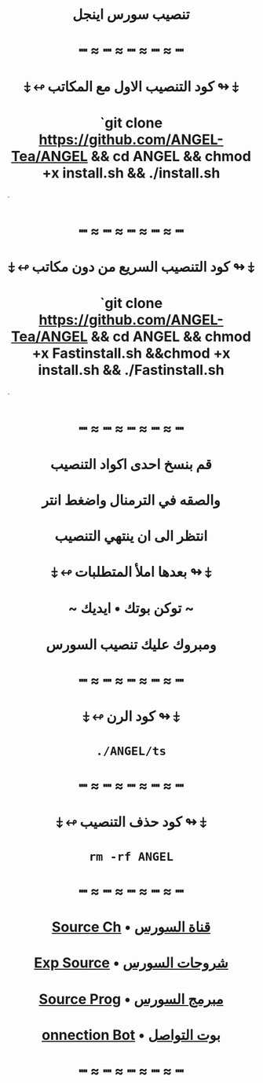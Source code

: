 # <p align="center" > تنصيب سورس اينجل
# <p align="center" > ┉ ≈ ┉ ≈ ┉ ≈ ┉ ≈ ┉
# <p align="center" > ⤈ ↫ كود التنصيب الاول مع المكاتب ↬ ⤈
# <p align="center" > `git clone https://github.com/ANGEL-Tea/ANGEL && cd ANGEL && chmod +x install.sh && ./install.sh
`
# <p align="center" > ┉ ≈ ┉ ≈ ┉ ≈ ┉ ≈ ┉
# <p align="center" > ⤈ ↫ كود التنصيب السريع من دون مكاتب ↬ ⤈
# <p align="center" > `git clone https://github.com/ANGEL-Tea/ANGEL  && cd ANGEL && chmod +x Fastinstall.sh &&chmod +x install.sh && ./Fastinstall.sh
`
# <p align="center" > ┉ ≈ ┉ ≈ ┉ ≈ ┉ ≈ ┉
# <p align="center" > قم بنسخ احدى اكواد التنصيب
# <p align="center" > والصقه في الترمنال واضغط انتر
# <p align="center" > انتظر الى ان ينتهي التنصيب
# <p align="center" > ⤈ ↫ بعدها املأ المتطلبات ↬ ⤈
# <p align="center" > ~ توكن بوتك • ايديك ~
# <p align="center" > ومبروك عليك تنصيب السورس
# <p align="center" > ┉ ≈ ┉ ≈ ┉ ≈ ┉ ≈ ┉
# <p align="center" > ⤈ ↫ كود الرن ↬ ⤈
# <p align="center" > `./ANGEL/ts`
# <p align="center" > ┉ ≈ ┉ ≈ ┉ ≈ ┉ ≈ ┉
# <p align="center" > ⤈ ↫ كود حذف التنصيب ↬ ⤈
# <p align="center" > `rm -rf ANGEL`
# <p align="center" > ┉ ≈ ┉ ≈ ┉ ≈ ┉ ≈ ┉
# <p align="center" > [Source Ch](https://t.me/ANGEL_Taem) • [قناة السورس](https://t.me/ANGEL_Taem)
# <p align="center" > [Exp Source](https://t.me/ANGEL_Taem) • [شروحات السورس](https://t.me/ANGEL_Taem)
# <p align="center" > [Source Prog](https://t.me/EEEEEEB) • [مبرمج السورس](https://t.me/EEEEEEB)
# <p align="center" > [onnection Bot](https://t.me/EEEEEEB) • [بوت التواصل](https://t.me/EEEEEEB)
# <p align="center" > ┉ ≈ ┉ ≈ ┉ ≈ ┉ ≈ ┉
